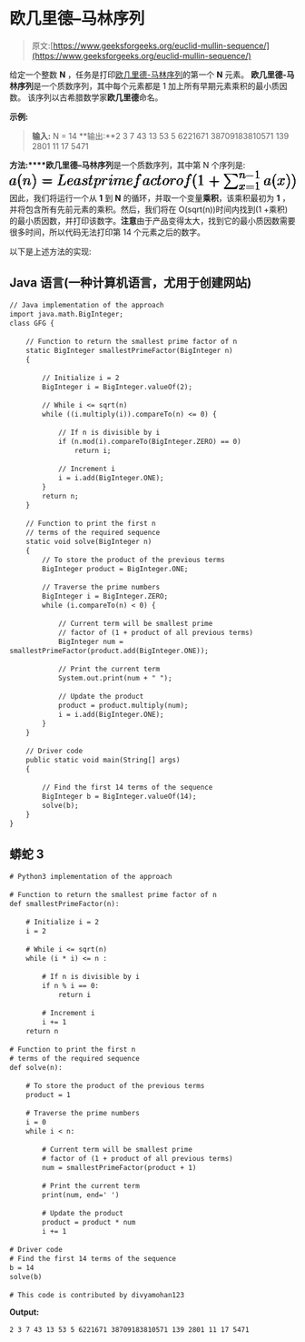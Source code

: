 # 欧几里德–马林序列

> 原文:[https://www.geeksforgeeks.org/euclid-mullin-sequence/](https://www.geeksforgeeks.org/euclid-mullin-sequence/)

给定一个整数 **N** ，任务是打印[欧几里德-马林序列](https://en.wikipedia.org/wiki/Euclid%E2%80%93Mullin_sequence)的第一个 **N** 元素。
**欧几里德-马林序列**是一个质数序列，其中每个元素都是 1 加上所有早期元素乘积的最小质因数。
该序列以古希腊数学家**欧几里德**命名。

**示例:**

> **输入:** N = 14
> **输出:**2 3 7 43 13 53 5 6221671 38709183810571 139 2801 11 17 5471

**方法:****欧几里德–马林序列**是一个质数序列，其中第 N 个序列是:
![a(n) = Least prime factor of ( 1 + \sum_{x=1}^{n-1} a(x)) \\](img/848d5a2cb8c36131c2882bc5a8a553c1.png "Rendered by QuickLaTeX.com")
因此，我们将运行一个从 **1** 到 **N** 的循环，并取一个变量**乘积**，该乘积最初为 **1** ，并将包含所有先前元素的乘积。然后，我们将在 O(sqrt(n))时间内找到(1 +乘积)的最小质因数，并打印该数字。**注意**由于产品变得太大，找到它的最小质因数需要很多时间，所以代码无法打印第 14 个元素之后的数字。

以下是上述方法的实现:

## Java 语言(一种计算机语言，尤用于创建网站)

```
// Java implementation of the approach
import java.math.BigInteger;
class GFG {

    // Function to return the smallest prime factor of n
    static BigInteger smallestPrimeFactor(BigInteger n)
    {

        // Initialize i = 2
        BigInteger i = BigInteger.valueOf(2);

        // While i <= sqrt(n)
        while ((i.multiply(i)).compareTo(n) <= 0) {

            // If n is divisible by i
            if (n.mod(i).compareTo(BigInteger.ZERO) == 0)
                return i;

            // Increment i
            i = i.add(BigInteger.ONE);
        }
        return n;
    }

    // Function to print the first n
    // terms of the required sequence
    static void solve(BigInteger n)
    {
        // To store the product of the previous terms
        BigInteger product = BigInteger.ONE;

        // Traverse the prime numbers
        BigInteger i = BigInteger.ZERO;
        while (i.compareTo(n) < 0) {

            // Current term will be smallest prime
            // factor of (1 + product of all previous terms)
            BigInteger num = smallestPrimeFactor(product.add(BigInteger.ONE));

            // Print the current term
            System.out.print(num + " ");

            // Update the product
            product = product.multiply(num);
            i = i.add(BigInteger.ONE);
        }
    }

    // Driver code
    public static void main(String[] args)
    {

        // Find the first 14 terms of the sequence
        BigInteger b = BigInteger.valueOf(14);
        solve(b);
    }
}
```

## 蟒蛇 3

```
# Python3 implementation of the approach 

# Function to return the smallest prime factor of n 
def smallestPrimeFactor(n): 

    # Initialize i = 2 
    i = 2

    # While i <= sqrt(n) 
    while (i * i) <= n : 

        # If n is divisible by i 
        if n % i == 0: 
            return i 

        # Increment i 
        i += 1
    return n 

# Function to print the first n 
# terms of the required sequence 
def solve(n): 

    # To store the product of the previous terms 
    product = 1

    # Traverse the prime numbers 
    i = 0
    while i < n: 

        # Current term will be smallest prime 
        # factor of (1 + product of all previous terms)
        num = smallestPrimeFactor(product + 1) 

        # Print the current term 
        print(num, end=' ') 

        # Update the product 
        product = product * num 
        i += 1

# Driver code 
# Find the first 14 terms of the sequence 
b = 14
solve(b)

# This code is contributed by divyamohan123
```

**Output:**

```
2 3 7 43 13 53 5 6221671 38709183810571 139 2801 11 17 5471

```